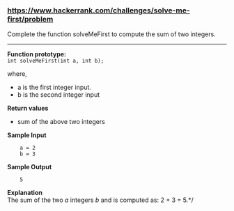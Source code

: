 ### https://www.hackerrank.com/challenges/solve-me-first/problem
Complete the function solveMeFirst to compute the sum of two integers.
***

**Function prototype:**  
    `int solveMeFirst(int a, int b);`

where,
+ a is the first integer input.
+ b is the second integer input

**Return values**  
+ sum of the above two integers

**Sample Input**  

        a = 2
        b = 3

**Sample Output**  
        
        5

**Explanation**  
The sum of the two *a* integers *b* and  is computed as: 2 + 3 = 5.*/

